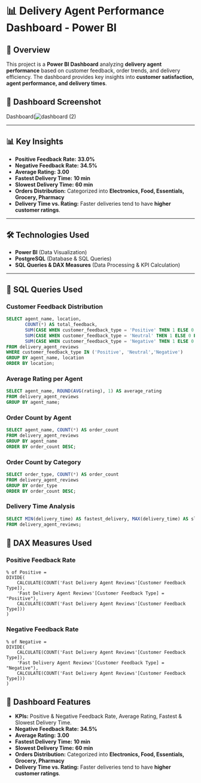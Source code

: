 # 📊 Delivery Agent Performance Dashboard - Power BI  

## 📌 Overview  
This project is a **Power BI Dashboard** analyzing **delivery agent performance** based on customer feedback, order trends, and delivery efficiency. The dashboard provides key insights into **customer satisfaction, agent performance, and delivery times**.

## 📸 Dashboard Screenshot  
Dashboard(![dashboard (2)](https://github.com/user-attachments/assets/f8a96828-a42d-403f-85b2-3c87a8ebbeb4)
  

---

## 📊 **Key Insights**
- **Positive Feedback Rate:** **33.0%**  
- **Negative Feedback Rate:** **34.5%**  
- **Average Rating:** **3.00**  
- **Fastest Delivery Time:** **10 min**  
- **Slowest Delivery Time:** **60 min**  
- **Orders Distribution:** Categorized into **Electronics, Food, Essentials, Grocery, Pharmacy**  
- **Delivery Time vs. Rating:** Faster deliveries tend to have **higher customer ratings**.  

---

## 🛠 **Technologies Used**
- **Power BI** (Data Visualization)  
- **PostgreSQL** (Database & SQL Queries)  
- **SQL Queries & DAX Measures** (Data Processing & KPI Calculation)  

---

## 📌 **SQL Queries Used**
### **Customer Feedback Distribution**
```sql
SELECT agent_name, location,
       COUNT(*) AS total_feedback,
       SUM(CASE WHEN customer_feedback_type = 'Positive' THEN 1 ELSE 0 END) AS positive_feedback,
       SUM(CASE WHEN customer_feedback_type = 'Neutral' THEN 1 ELSE 0 END) AS neutral_feedback,
       SUM(CASE WHEN customer_feedback_type = 'Negative' THEN 1 ELSE 0 END) AS negative_feedback
FROM delivery_agent_reviews
WHERE customer_feedback_type IN ('Positive', 'Neutral','Negative')
GROUP BY agent_name, location
ORDER BY location;
```

### **Average Rating per Agent**
```sql
SELECT agent_name, ROUND(AVG(rating), 1) AS average_rating
FROM delivery_agent_reviews
GROUP BY agent_name;
```

### **Order Count by Agent**
```sql
SELECT agent_name, COUNT(*) AS order_count
FROM delivery_agent_reviews
GROUP BY agent_name
ORDER BY order_count DESC;
```

### **Order Count by Category**
```sql
SELECT order_type, COUNT(*) AS order_count
FROM delivery_agent_reviews
GROUP BY order_type
ORDER BY order_count DESC;
```

### **Delivery Time Analysis**
```sql
SELECT MIN(delivery_time) AS fastest_delivery, MAX(delivery_time) AS slowest_delivery
FROM delivery_agent_reviews;
```

## 📌 **DAX Measures Used**
### **Positive Feedback Rate**
```
% of Positive = 
DIVIDE(
    CALCULATE(COUNT('Fast Delivery Agent Reviews'[Customer Feedback Type]), 
    'Fast Delivery Agent Reviews'[Customer Feedback Type] = "Positive"),
    CALCULATE(COUNT('Fast Delivery Agent Reviews'[Customer Feedback Type]))
)
```

### **Negative Feedback Rate**
```
% of Negative = 
DIVIDE(
    CALCULATE(COUNT('Fast Delivery Agent Reviews'[Customer Feedback Type]), 
    'Fast Delivery Agent Reviews'[Customer Feedback Type] = "Negative"),
    CALCULATE(COUNT('Fast Delivery Agent Reviews'[Customer Feedback Type]))
)

```

## 📌 **Dashboard Features**
- **KPIs:** Positive & Negative Feedback Rate, Average Rating, Fastest & Slowest Delivery Time. 
- **Negative Feedback Rate:** **34.5%**  
- **Average Rating:** **3.00**  
- **Fastest Delivery Time:** **10 min**  
- **Slowest Delivery Time:** **60 min**  
- **Orders Distribution:** Categorized into **Electronics, Food, Essentials, Grocery, Pharmacy**  
- **Delivery Time vs. Rating:** Faster deliveries tend to have **higher customer ratings**. 






